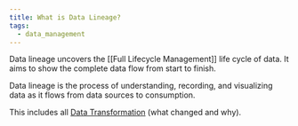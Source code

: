 ```yaml
---
title: What is Data Lineage?
tags:
  - data_management
---
```

Data lineage uncovers the [[Full Lifecycle Management]] life cycle of data. It aims to show the complete data flow from start to finish. 

Data lineage is the process of understanding, recording, and visualizing data as it flows from data sources to consumption. 

This includes all [Data Transformation](Data%20Transformation.md) (what changed and why).